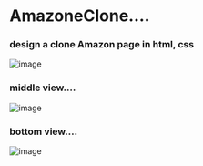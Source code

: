 # AmazoneClone....

### design a clone Amazon page in html, css  
![image](https://github.com/Shailendra900/AmazoneClone/assets/148608321/ae8adf85-f1f6-4364-bbae-d6315cb13d5e)

### middle view....
![image](https://github.com/Shailendra900/AmazoneClone/assets/148608321/81a42539-638e-4855-8b50-52118fff13d7)

### bottom view....
![image](https://github.com/Shailendra900/AmazoneClone/assets/148608321/c35192be-e9fd-4c3e-9a78-6b27acd875ee)

